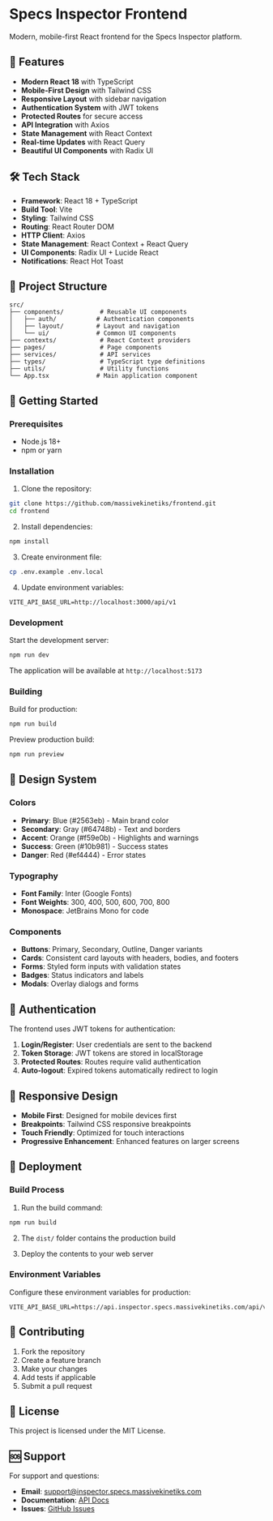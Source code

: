 # Specs Inspector Frontend

Modern, mobile-first React frontend for the Specs Inspector platform.

## 🚀 Features

- **Modern React 18** with TypeScript
- **Mobile-First Design** with Tailwind CSS
- **Responsive Layout** with sidebar navigation
- **Authentication System** with JWT tokens
- **Protected Routes** for secure access
- **API Integration** with Axios
- **State Management** with React Context
- **Real-time Updates** with React Query
- **Beautiful UI Components** with Radix UI

## 🛠️ Tech Stack

- **Framework**: React 18 + TypeScript
- **Build Tool**: Vite
- **Styling**: Tailwind CSS
- **Routing**: React Router DOM
- **HTTP Client**: Axios
- **State Management**: React Context + React Query
- **UI Components**: Radix UI + Lucide React
- **Notifications**: React Hot Toast

## 📁 Project Structure

```
src/
├── components/          # Reusable UI components
│   ├── auth/           # Authentication components
│   ├── layout/         # Layout and navigation
│   └── ui/             # Common UI components
├── contexts/            # React Context providers
├── pages/               # Page components
├── services/            # API services
├── types/               # TypeScript type definitions
├── utils/               # Utility functions
└── App.tsx             # Main application component
```

## 🚀 Getting Started

### Prerequisites

- Node.js 18+ 
- npm or yarn

### Installation

1. Clone the repository:
```bash
git clone https://github.com/massivekinetiks/frontend.git
cd frontend
```

2. Install dependencies:
```bash
npm install
```

3. Create environment file:
```bash
cp .env.example .env.local
```

4. Update environment variables:
```env
VITE_API_BASE_URL=http://localhost:3000/api/v1
```

### Development

Start the development server:
```bash
npm run dev
```

The application will be available at `http://localhost:5173`

### Building

Build for production:
```bash
npm run build
```

Preview production build:
```bash
npm run preview
```

## 🎨 Design System

### Colors

- **Primary**: Blue (#2563eb) - Main brand color
- **Secondary**: Gray (#64748b) - Text and borders
- **Accent**: Orange (#f59e0b) - Highlights and warnings
- **Success**: Green (#10b981) - Success states
- **Danger**: Red (#ef4444) - Error states

### Typography

- **Font Family**: Inter (Google Fonts)
- **Font Weights**: 300, 400, 500, 600, 700, 800
- **Monospace**: JetBrains Mono for code

### Components

- **Buttons**: Primary, Secondary, Outline, Danger variants
- **Cards**: Consistent card layouts with headers, bodies, and footers
- **Forms**: Styled form inputs with validation states
- **Badges**: Status indicators and labels
- **Modals**: Overlay dialogs and forms

## 🔐 Authentication

The frontend uses JWT tokens for authentication:

1. **Login/Register**: User credentials are sent to the backend
2. **Token Storage**: JWT tokens are stored in localStorage
3. **Protected Routes**: Routes require valid authentication
4. **Auto-logout**: Expired tokens automatically redirect to login

## 📱 Responsive Design

- **Mobile First**: Designed for mobile devices first
- **Breakpoints**: Tailwind CSS responsive breakpoints
- **Touch Friendly**: Optimized for touch interactions
- **Progressive Enhancement**: Enhanced features on larger screens

## 🚀 Deployment

### Build Process

1. Run the build command:
```bash
npm run build
```

2. The `dist/` folder contains the production build

3. Deploy the contents to your web server

### Environment Variables

Configure these environment variables for production:

```env
VITE_API_BASE_URL=https://api.inspector.specs.massivekinetiks.com/api/v1
```

## 🤝 Contributing

1. Fork the repository
2. Create a feature branch
3. Make your changes
4. Add tests if applicable
5. Submit a pull request

## 📄 License

This project is licensed under the MIT License.

## 🆘 Support

For support and questions:

- **Email**: support@inspector.specs.massivekinetiks.com
- **Documentation**: [API Docs](https://inspector.specs.massivekinetiks.com/api/docs)
- **Issues**: [GitHub Issues](https://github.com/massivekinetiks/frontend/issues)
